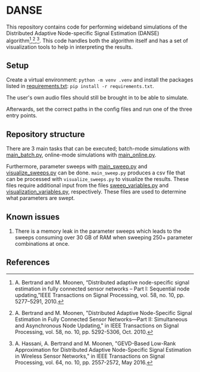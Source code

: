 # DANSE
This repository contains code for performing wideband simulations of the Distributed Adaptive Node-specific Signal Estimation (DANSE) algorithm[^1],[^2],[^3]. This code handles both the algorithm itself and has a set of visualization tools to help in interpreting the results.

## Setup
Create a virtual environment: `python -m venv .venv` and install the packages listed in [requirements.txt](code/requirements.txt): `pip install -r requirements.txt`.

The user's own audio files should still be brought in to be able to simulate.

Afterwards, set the correct paths in the config files and run one of the three entry points.

## Repository structure
There are 3 main tasks that can be executed; batch-mode simulations with [main_batch.py](code/main_batch.py), online-mode simulations with [main_online.py](code/main_online.py).

Furthermore, parameter sweeps with [main_sweep.py](code/main_sweep.py) and [visualize_sweeps.py](code/visualize_sweeps.py) can be done. `main_sweep.py` produces a csv file that can be processed with `visualize_sweeps.py` to visualize the results. These files require additional input from the files [sweep_variables.py](code/sweep_variables.py) and [visualization_variables.py](code/visualization_variables.py), respectively. These files are used to determine what parameters are swept.

## Known issues
1. There is a memory leak in the parameter sweeps which leads to the sweeps consuming over 30 GB of RAM when sweeping 250+ parameter combinations at once.

## References

[^1]: A. Bertrand and M. Moonen, “Distributed adaptive node-specific signal estimation in fully connected sensor networks – Part I: Sequential node updating,”IEEE Transactions on Signal Processing, vol. 58, no. 10, pp. 5277–5291, 2010.

[^2]: A. Bertrand and M. Moonen, "Distributed Adaptive Node-Specific Signal Estimation in Fully Connected Sensor Networks—Part II: Simultaneous and Asynchronous Node Updating," in IEEE Transactions on Signal Processing, vol. 58, no. 10, pp. 5292-5306, Oct. 2010.

[^3]: A. Hassani, A. Bertrand and M. Moonen, "GEVD-Based Low-Rank Approximation for Distributed Adaptive Node-Specific Signal Estimation in Wireless Sensor Networks," in IEEE Transactions on Signal Processing, vol. 64, no. 10, pp. 2557-2572, May 2016.
